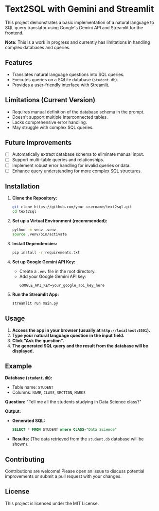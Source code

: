 # Text2SQL with Gemini and Streamlit

This project demonstrates a basic implementation of a natural language to SQL query translator using Google's Gemini API and Streamlit for the frontend. 

**Note:** This is a work in progress and currently has limitations in handling complex databases and queries. 

## Features

- Translates natural language questions into SQL queries.
- Executes queries on a SQLite database (`student.db`).
- Provides a user-friendly interface with Streamlit.

## Limitations (Current Version)

- Requires manual definition of the database schema in the prompt.
- Doesn't support multiple interconnected tables.
- Lacks comprehensive error handling.
- May struggle with complex SQL queries.

## Future Improvements

- [ ] Automatically extract database schema to eliminate manual input.
- [ ] Support multi-table queries and relationships.
- [ ] Implement robust error handling for invalid queries or data.
- [ ] Enhance query understanding for more complex SQL structures.

## Installation

1. **Clone the Repository:**
   ```bash
   git clone https://github.com/your-username/text2sql.git
   cd text2sql 
   ```

2. **Set up a Virtual Environment (recommended):**
   ```bash
   python -m venv .venv
   source .venv/bin/activate 
   ```

3. **Install Dependencies:**
   ```bash
   pip install -r requirements.txt
   ```

4. **Set up Google Gemini API Key:**
   - Create a `.env` file in the root directory.
   - Add your Google Gemini API key:
     ```
     GOOGLE_API_KEY=your_google_api_key_here
     ```

5. **Run the Streamlit App:**
   ```bash
   streamlit run main.py 
   ```

## Usage

1. **Access the app in your browser (usually at `http://localhost:8501`).**
2. **Type your natural language question in the input field.**
3. **Click "Ask the question".**
4. **The generated SQL query and the result from the database will be displayed.**

## Example

**Database (`student.db`):**
- Table name: `STUDENT`
- Columns: `NAME`, `CLASS`, `SECTION`, `MARKS`

**Question:** 
"Tell me all the students studying in Data Science class?"

**Output:**

- **Generated SQL:** 
  ```sql
  SELECT * FROM STUDENT where CLASS="Data Science"
  ```

- **Results:** 
  (The data retrieved from the `student.db` database will be shown).

## Contributing

Contributions are welcome! Please open an issue to discuss potential improvements or submit a pull request with your changes.

## License

This project is licensed under the MIT License.
